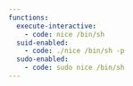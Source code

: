 ```yaml
---
functions:
  execute-interactive:
    - code: nice /bin/sh
  suid-enabled:
    - code: ./nice /bin/sh -p
  sudo-enabled:
    - code: sudo nice /bin/sh
---
```

